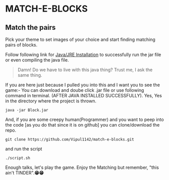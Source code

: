 
# MATCH-E-BLOCKS
## Match the pairs
Pick your theme to set images of your choice and start finding matching pairs of blocks.

Follow following link for [Java/JRE Installation](https://java.com/en/download/help/download_options.xml) to successfully run the jar file or even compiling the java file.

> Damn! Do we have to live with this java thing?
> Trust me, I ask the same thing.

If you are here just because I pulled you into this and I want you to see the game:-
You can download and doube click .jar file or use following command in terminal.
(AFTER JAVA INSTALLED SUCCESSFULLY).
Yes, Yes in the directory where the project is thrown.

    java -jar Block.jar
And, if you are some creepy human(Programmer) and you want to peep into the code [as you do that since it is on github] you can clone/download the repo.

    git clone https://github.com/Vipul1142/match-e-blocks.git
and run the script

    ./script.sh
Enough talks, let's play the game.
Enjoy the Matching but remember, "this ain't TINDER".**😁️😁️**
